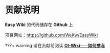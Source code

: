 # 贡献说明

**Easy Wiki** 的代码储存在 **Github** 上

项目网址：<https://github.com/WeKw/EasyWiki>



???+ warning
    请在贡献前阅读 [**OI-Wiki**----**如何参与**](https://oi-wiki.org/intro/htc/)
